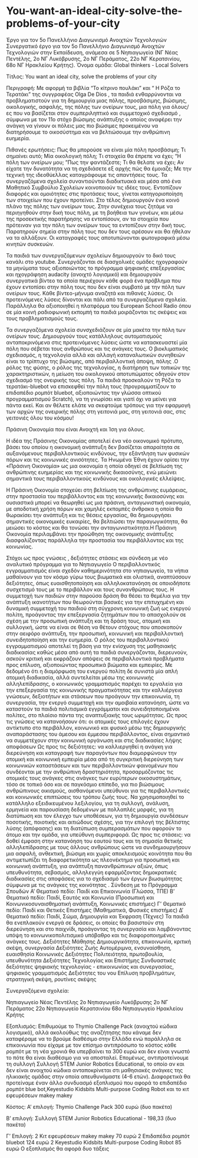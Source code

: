 # You-want-an-ideal-city-solve-the-problems-of-your-city
Έργο για τον 5ο Πανελλήνιο Διαγωνισμό Ανοιχτών Τεχνολογιών
Συνεργατικό έργο για τον 5ο Πανελλήνιο Διαγωνισμό Ανοιχτών Τεχνολογιών στην Εκπαίδευση, ανάμεσα σε 5 Νηπιαγωγεία (ΝΓ Νέας Πεντέλης, 2ο ΝΓ Λυκόβρυσης, 2ο ΝΓ Περάματος, 22ο ΝΓ Κερατσινίου, 68ο ΝΓ Ηρακλείου Κρήτης). 
Όνομα ομάδα: Global thinkers - Local Solvers

Τίτλος: You want an ideal city, solve the problems of your city

Περιγραφή: Με αφορμή τα βιβλία “Το κίτρινο πουλάκι” και “ Η Ρόζα το Τερατάκι”  της συγγραφέας Olga De Dios , τα παιδιά ενθαρρύνονται να προβληματιστούν για τη δημιουργία μιας πόλης, προσβάσιμης, βιώσιμης, οικολογικής, ασφαλής, της πόλης των ονείρων τους, μια πόλη για όλους/ες που να βασίζεται στον συμπεριληπτικό και συμμετοχικό σχεδιασμό , σύμφωνα με τον 11ο στόχο βιώσιμης ανάπτυξης ο οποίος αναφέρει την ανάγκη να γίνουν οι πόλεις μας πιο βιώσιμες προκειμένου να διατηρήσουμε το οικοσύστημα και να βελτιώσουμε την ανθρώπινη ευημερία.

Πιθανές ερωτήσεις: Πως θα μπορούσε να είναι μία πόλη προσβάσιμη; Τι σημαίνει αυτό;
Μία οικολογική πόλη; Τι στοιχεία θα έπρεπε να έχει; “Η πόλη των ονείρων μου; ”Πως την φαντάζεστε; Τι θα θελατε να έχει;
Aν είχατε την δυνατότητα να τη σχεδιάσετε εξ αρχής πώς θα έμοιαζε;
Mε την τεχνική της ιδεοθύελλας καταγράφουμε τις απαντήσεις τους.
Τα συνεργαζόμενα σχολεία συναντιούνται διαδικτυακά και μέσα από ένα Μαθητικό Συμβούλιο Σχολείων κοινοποιούν τις ιδέες τους. Εντοπίζουν διαφορές και ομοιότητες στις προτάσεις τους, γίνεται κατηγοριοποίηση των στοιχείων που έχουν προτείνει. Στο τέλος δημιουργούν ένα κοινό πλάνο της πόλης των ονείρων τους.
Στην συνέχεια τους ζητάμε να περιηγηθούν στην δική τους πόλη, με τη βοήθεια των γονέων, και μέσω της προσεκτικής παρατήρησης να εντοπίσουν, αν τα στοιχεία που πρότειναν για την πόλη των ονείρων τους τα εντοπίζουν στην δική τους. Παρατηρούν σημεία στην πόλη τους που δεν τους αρέσουν και θα ήθελαν να τα αλλάξουν. Οι καταγραφές τους αποτυπώνονται φωτογραφικά μέσω κινητών συσκευών.    


Τα παιδιά των συνεργαζόμενων σχολείων δημιουργούν το δικό τους κανάλι στο youtube. Συνεργάζονται σε διασχολικές ομάδες ηχογραφούν τα μηνύματα τους αξιοποιώντας το πρόγραμμα ψηφιακής επεξεργασίας και ηχογράφηση audacity (ανοιχτό λογισμικό) και δημιουργούν συνεργατικά βίντεο τα οποία περιέχουν κάθε φορά ένα πρόβλημα που έχουν εντοπίσει στην πόλη τους που δεν είναι συμβατό με την πόλη των ονείρων τους. Κάθε βίντεο-μήνυμα αναζητά και πιθανές λύσεις. Οι προτεινόμενες λύσεις δίνονται και πάλι από τα συνεργαζόμενα σχολεία. Παράλληλα θα αξιοποιηθεί η πλατφόρμα του European School Radio όπου σε μία κοινή ραδιοφωνική εκπομπή τα παιδιά μοιράζονται τις σκέψεις και τους προβληματισμούς τους.

Τα συνεργαζόμενα σχολεία συνσχεδιάζουν σε μία μακέτα την πόλη των ονείρων τους. Δημιουργούν τους κατάλληλους αυτοματισμούς ανταποκρινόμενα στις προτεινόμενες λύσεις ώστε να κατασκευαστεί μία πόλη που σέβεται τους ανθρώπους και τις ανάγκες τους. O βιοκλιματικός σχεδιασμός, η τεχνολογία αλλά και αλλαγή καταναλωτικών συνηθειών είναι το τρίπτυχο της βιώσιμης, από περιβαλλοντική άποψη, πόλης .Ο ρόλος της φύσης, ο ρόλος της τεχνολογίας, η διατήρηση των τοπικών της χαρακτηριστικών, η μείωση του οικολογικού αποτυπώματος οδηγούν στον σχεδιασμό της ονειρικής τους πόλη. Τα παιδιά προσκαλούν τη Ρόζα το τερατάκι-bluebot να επισκεφθεί την πόλη τους (προγραμματίζουν το επιδαπέδιο ρομπότ bluebot, αξιοποιώντας την γλώσσα οπτικού προγραμματισμού Scratch), να τη γνωρίσει και γιατί όχι να μείνει για πάντα εκεί. 
Και αν θέλετε ελάτε να σκεφτούμε τρόπους για την εφαρμογή των αρχών της ονειρικής πόλης στη γειτονιά μας, στη γειτονιά σας, στις γειτονιές όλου του κόσμου!


Πράσινη Οικονομία που είναι Ανοιχτή και Ίση για όλους.

Η ιδέα της Πράσινης Οικονομίας αποτελεί ένα νέο οικονομικό πρότυπο, βάσει του οποίου η οικονομική ανάπτυξη δεν βασίζεται απαραίτητα σε αυξανόμενους περιβαλλοντικούς κινδύνους, την εξάντληση των φυσικών πόρων και τις κοινωνικές ανισότητες. Τα Ηνωμένα Έθνη έχουν ορίσει την «Πράσινη Οικονομία» ως μια οικονομία η οποία οδηγεί σε βελτίωση της ανθρώπινης ευημερίας και της κοινωνικής δικαιοσύνης, ενώ μειώνει σημαντικά τους περιβαλλοντικούς κινδύνους και οικολογικές ελλείψεις. 

Η Πράσινη Οικονομία στοχεύει στη βελτίωση της ανθρώπινης ευμάρειας, στην προστασία του περιβάλλοντος και της κοινωνικής δικαιοσύνης και ουσιαστικά μπορεί να θεωρηθεί ως μια πράσινη, ανταγωνιστική οικονομία, με αποδοτική χρήση πόρων και χαμηλές εκπομπές άνθρακα η οποία θα θωρακίσει την ανάπτυξη και τις θέσεις εργασίας, θα δημιουργήσει σημαντικές οικονομικές ευκαιρίες, θα βελτιώσει την παραγωγικότητα, θα μειώσει το κόστος και θα τονώσει την ανταγωνιστικότητα.Η Πράσινη Οικονομία περιλαμβάνει την προώθηση της οικονομικής ανάπτυξης διασφαλίζοντας παράλληλα την προστασία του περιβάλλοντος και της κοινωνίας.

Στόχοι ως προς γνώσεις , δεξιότητες στάσεις και σύνδεση με νέο αναλυτικό πρόγραμμα για το Νηπιαγωγείο
Ο περιβαλλοντικός εγγραμματισμός είναι σχεδόν καθημερινότητα στο νηπιαγωγείο, τα νήπια μαθαίνουν για τον κόσμο γύρω τους βιωματικά και ολιστικά, αναπτύσσουν δεξιότητες, όπως ευαισθητοποίηση και αλληλοκατανόηση σε οποιοδήποτε συσχετισμό τους με το περιβάλλον και τους συνανθρώπους τους. Η συμμετοχή των παιδιών στην παρούσα δράση θα θέσει τα θεμέλια για την ανάπτυξη ικανοτήτων που θεωρούνται βασικές για την επιτυχημένη και δυναμική συμμετοχή του παιδιού στη σύγχρονη κοινωνική ζωή ως ενεργού πολίτη, προάγοντας την επεξεργασία ζητημάτων που το απασχολούν σε σχέση με την προσωπική ανάπτυξη και τη δράση τους, ατομική και συλλογική, ώστε να είναι σε θέση να θέτουν στόχους που αποσκοπούν στην αειφόρο ανάπτυξη, την προσωπική, κοινωνική και περιβαλλοντική συνειδητοποίηση και την ευημερία. Ο ρόλος του περιβαλλοντικού εγγραμματισμού αποτελεί τη βάση για την ενίσχυση της μαθησιακής διαδικασίας καθώς μέσα από αυτή τα παιδιά συνεργάζονται, διερευνούν, ασκούν κριτική και εκφράζουν απόψεις σε περιβαλλοντικά προβλήματα προς επίλυση, αξιοποιώντας προσωπικά βιώματα και εμπειρίες. Με δεδομένο ότι η διαμόρφωση του ενεργού πολίτη δε συνιστά μία απλή ατομική διαδικασία, αλλά συντελείται μέσω της κοινωνικής αλληλεπίδρασης, ο κοινωνικός γραμματισμός παρέχει τα εργαλεία για την επεξεργασία της κοινωνικής πραγματικότητας και την καλλιέργεια γνώσεων, δεξιοτήτων και στάσεων που προάγουν την επικοινωνία, τη συνεργασία, την ενεργό συμμετοχή και την αμοιβαία κατανόηση, ώστε να καταστούν τα παιδιά πολιτισμικά εγγράμματοι και συνειδητοποιημένοι πολίτες, στο πλαίσιο πάντα της αναπτυξιακής τους ωριμότητας.
Ως προς τις γνώσεις να κατανοήσουν ότι:  οι ατομικές τους επιλογές έχουν αντίκτυπο στο περιβάλλον, κοινωνικό και φυσικό μέσω της δημιουργικής αναπαράστασης του άμεσου και έμμεσου περιβάλλοντος, είναι σημαντικό να συμμετέχουν στην κοινωνική οργάνωση και στις διαδικασίες λήψης αποφάσεων
Ως προς τις δεξιότητες: να καλλιεργηθεί η ανάγκη για διερεύνηση και καταγραφή των παραγόντων που διαμορφώνουν την ατομική και κοινωνική εμπειρία μέσα από τη συγκριτική διερεύνηση των κοινωνικών καταστάσεων και των περιβαλλοντικών φαινομένων που συνδέονται με την ανθρώπινη δραστηριότητα, προσαρμόζοντας τις ατομικές τους ανάγκες στις ανάγκες των ευρύτερων οικοσυστημάτων, τόσο σε τοπικό όσο και σε παγκόσμιο επίπεδο, για πιο βιώσιμους ανθρώπινους οικισμούς, αισθανόμενοι υπεύθυνοι για τις περιβαλλοντικές και κοινωνικές επιπτώσεις του τρόπου ζωής τους. Να χρησιμοποιηθεί το κατάλληλο εξειδικευμένου λεξιλογίου, για τη συλλογή, ανάλυση, ερμηνεία και παρουσίαση δεδομένων με πολλαπλές μορφές, για τη διατύπωση και τον έλεγχο των υποθέσεων, για τη δημιουργία συνδέσεων ποσοτικής, ποιοτικής και αιτιώδους σχέσης, για την επιλογή της βέλτιστης λύσης (απόφασης) και τη διατύπωση συμπερασμάτων που αφορούν το άτομο και την ομάδα, για υπεύθυνη συμπεριφορά.
Ως προς τις στάσεις: να δοθεί έμφαση στην κατανόηση του εαυτού τους και τη σημασία θετικής αλληλεπίδρασης με τους άλλους ανθρώπους ώστε να συνδημιουργήσουν  μια ασφαλή, ανθεκτική, βιώσιμη και χωρίς αποκλεισμούς κοινότητα που θα αντιμετωπίζει τη διαφορετικότητα ως πλεονέκτημα για  προσωπική και κοινωνική ανάπτυξη, για ανάπτυξη πανανθρώπινων αξιών, όπως υπευθυνότητα, σεβασμός, αλληλεγγύη εφαρμόζοντας δημοκρατικές διαδικασίες στις αποφάσεις για το σχεδιασμό των έργων βιωσιμότητας σύμφωνα με τις ανάγκες της κοινότητας . 
Σύνδεση με το Πρόγραμμα Σπουδών
Α’ Θεματικό πεδίο: Παιδί και Επικοινωνία (Γλώσσα, ΤΠΕ)
Β’ Θεματικό πεδίο: Παιδί, Εαυτός και Κοινωνία (Προσωπική και Κοινωνικοσυναισθηματική ανάπτυξη, Κοινωνικές επιστήμες)
Γ’ Θεματικό πεδίο: Παιδί και Θετικές Επιστήμες (Μαθηματικά, Φυσικές επιστήμες)
Δ’ Θεματικό πεδίο: Παιδί, Σώμα, Δημιουργία και Έκφραση (Τέχνες)
Τα παιδιά θα ενεπλακούν ενεργά σε δράσεις, οι οποίες θα βασιστούν στη διερεύνηση και στο παιχνίδι, προάγοντας τη συνεργασία και λαμβάνοντας υπόψη το κοινωνικοπολιτισμικό υπόβαθρο και τις διαφοροποιημένες ανάγκες τους.
Δεξιότητες Μάθησης 
Δημιουργικότητα, επικοινωνία, κριτική σκέψη, συνεργασία
Δεξιότητες Ζωής
 Αυτομέριμνα, ενσυναίσθηση, ευαισθησία
Κοινωνικές Δεξιότητες 
Πολιτειότητα, πρωτοβουλία, υπευθυνότητα 
Δεξιότητες Τεχνολογίας και Επιστήμης
Συνδυαστικές δεξιότητες ψηφιακής τεχνολογίας - επικοινωνίας και συνεργασίας, ψηφιακός γραμματισμός
Δεξιότητες του νου
Επίλυση προβλημάτων, στρατηγική σκέψη, ρουτίνες σκέψης



Συνεργαζόμενα σχολεία:

Νηπιαγωγείο Νέας Πεντέλης
2ο Νηπιαγωγείο Λυκόβρυσης
2ο ΝΓ Περάματος
22ο Νηπιαγωγείο Κερατσινίου
68ο Νηπιαγωγείο Ηρακλείου Κρήτης

Εξοπλισμός: Επιθυμούμε το   Thymio Challenge Pack (ανοιχτού κώδικα λογισμικό), αλλά ακολούθως της αναζήτησης που κάναμε δεν καταφέραμε να το βρούμε διαθέσιμο στην Ελλάδα ενώ παράλληλα σε επικοινωνία που είχαμε με τον επίσημο αντιπρόσωπο το κόστος κάθε ρομπότ με τη νέα χρονιά θα υπερβαίνει τα 300 ευρώ και δεν είναι γνωστό το πότε θα είναι διαθέσιμο για να αποσταλεί.
Επομένως, αντιπροτείνουμε τη συλλογή Συλλογή STEM Junior Robotics Educational, το οποίο αν και δεν είναι ανοιχτού κώδικα ανταποκρίνεται στι μαθησιακές ανάγκες της ηλικιακής ομάδας στην οποία απευθυνόμαστε (4-6 ετών). Διαφορετικά θα προτείναμε έναν άλλο συνδυασμό εξοπλισμού που αφορά το επιδαπέδιο ρομπότ blue bot,Keyestudio Kidsbits Multi-purpose Coding Robot και το κιτ εφευρέσεων makey makey

Κόστος: 
A’ επιλογή:
Thymio Challenge Pack 300 ευρώ (δυο πακέτα)

Β’ επιλογή:
Συλλογή STEM Junior Robotics Educational - 198,33 (δυο πακέτα)

Γ’ Επιλογή:
2 Κιτ εφευρέσεων makey makey 70 ευρώ
2 Επιδαπέδια ρομπότ bluebot 124 ευρώ 
2 Keyestudio Kidsbits Multi-purpose Coding Robot 85 ευρώ
Ο εξοπλισμός θα αφορά δυο τάξεις
